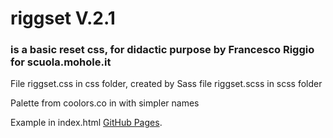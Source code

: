 # riggset V.2.1
### is a basic reset css, for didactic purpose by Francesco Riggio for scuola.mohole.it

File riggset.css in css folder, created by Sass file riggset.scss in scss folder

Palette from coolors.co in with simpler names


Example in index.html [GitHub Pages](https://fflab.github.io/riggset).



